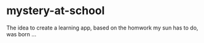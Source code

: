 # mystery-at-school
The idea to create a learning app, based on the homwork my sun has to do, was born ...
